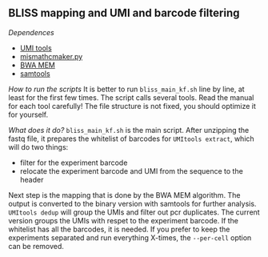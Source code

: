 ## BLISS mapping and UMI and barcode filtering

_Dependences_
- [UMI tools](https://github.com/CGATOxford/UMI-tools)
- [mismathcmaker.py](https://github.com/ferenckata/BLISS/blob/master/filtering_mapping/mismatchmaker.py)
- [BWA MEM](http://bio-bwa.sourceforge.net/bwa.shtml)
- [samtools](http://www.htslib.org/doc/samtools.html)

_How to run the scripts_
It is better to run `bliss_main_kf.sh` line by line, at least for the first few times.
The script calls several tools. Read the manual for each tool carefully!
The file structure is not fixed, you should optimize it for yourself.

_What does it do?_
`bliss_main_kf.sh` is the main script.
After unzipping the fastq file, it prepares the whitelist of barcodes for `UMItools extract`, which will do two things:
 - filter for the experiment barcode
 - relocate the experiment barcode and UMI from the sequence to the header
 
 Next step is the mapping that is done by the BWA MEM algorithm.
 The output is converted to the binary version with samtools for further analysis.
 `UMItools dedup` will group the UMIs and filter out pcr duplicates. The current version groups the UMIs with respet to the experiment barcode. If the whitelist has all the barcodes, it is needed. If you prefer to keep the experiments separated and run everything X-times, the `--per-cell` option can be removed.
